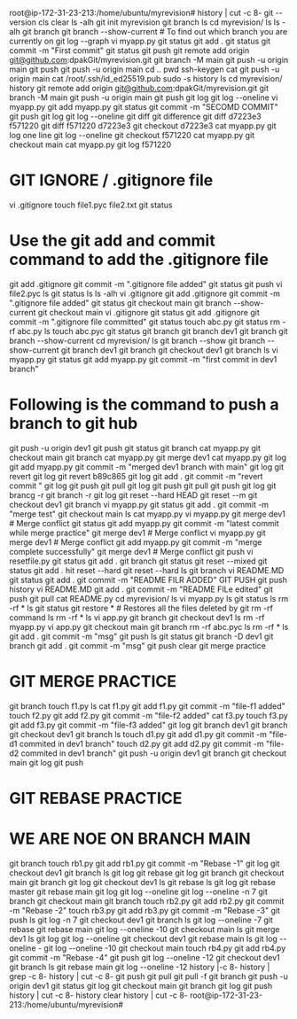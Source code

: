 root@ip-172-31-23-213:/home/ubuntu/myrevision# history | cut -c 8-
git --version
cls
clear
ls -alh
git init myrevision
git branch
ls
cd myrevision/
ls
ls -alh
git branch
git branch --show-current # To find out which branch you are currently on
git log --graph
vi myapp.py
git status
git add .
git status
git commit -m "First commit"
git status
git push
git remote add origin git@github.com:dpakGit/myrevision.git
git branch -M main
git push -u origin main
git push
git push -u origin main
cd ..
pwd
ssh-keygen
cat git push -u origin main
cat /root/.ssh/id_ed25519.pub
sudo -s
history
ls
cd myrevision/
history
git remote add origin git@github.com:dpakGit/myrevision.git
git branch -M main
git push -u origin main
git push
git log
git log --oneline
vi myapp.py 
git add myapp.py 
git status
git commit -m "SECOMD COMMIT"
git push
git log
git log --oneline
git diff
git difference
git diff d7223e3 f571220
git diff f571220 d7223e3
git checkout d7223e3
cat myapp.py 
git log one line
git log --oneline
git checkout f571220
cat myapp.py 
git checkout main
cat myapp.py 
git log f571220
# GIT IGNORE / .gitignore file
vi .gitignore
touch file1.pyc file2.txt
git status
# Use the git add and commit command to add the .gitignore file 
git add .gitignore 
git commit -m ".gitignore file added"
git status
git push
vi file2.pyc
ls
git status
ls
ls -alh
vi .gitignore 
git add .gitignore 
git commit -m ".gitignore file added"
git status
git checkout main
git branch --show-current
git checkout main
vi .gitignore 
git status
git add .gitignore 
git commit -m ".gitignore file committed"
git status
touch abc.py
git status
rm -rf abc.py 
ls
touch abc.pyc
git status
git branch 
git branch dev1
git branch 
git branch --show-current
cd myrevision/
ls
git branch --show
git branch --show-current
git branch dev1
git branch
git checkout dev1
git branch
ls
vi myapp.py 
git status
git add myapp.py 
git commit -m "first commit in dev1 branch"
# Following is the command to push a branch to git hub
git push -u origin dev1
git push
git status
git branch
cat myapp.py 
git checkout main
git branch
cat myapp.py 
git merge dev1
cat myapp.py 
git log
git add myapp.py 
git commit -m "merged dev1 branch with main"
git log
git revert
git log
git revert b89c865
git log
git add .
git commit -m "revert commit "
git log
git push
git pull
git log
git push
git pull
git push
git log
git brancg -r
git branch -r
git log
git reset --hard HEAD
git reset --m
git checkout dev1
git branch
vi myapp.py 
git status
git add .
git commit -m "merge test"
git checkout main
ls
cat myapp.py 
vi myapp.py 
git merge dev1 # Merge conflict
git status
git add myapp.py 
git commit -m "latest commit while merge practice"
git merge dev1 # Merge conflict
vi myapp.py 
git merge dev1 # Merge conflict
git add myapp.py 
git commit -m "merge complete successfully"
git merge dev1 # Merge conflict
git push
vi resetfile.py
git status
git add .
git branch
git status
git reset --mixed
git status
git add .
hit reset --hard
git reset --hard
ls
git branch
vi README.MD
git status
git add .
git commit -m "README FILR ADDED"
GIT PUSH
git push
history
vi README.MD 
git add .
git commit -m "README FILe edited"
git push
git pull
cat README.py 
cd myrevision/
ls
vi myapp.py 
ls
git status
ls
rm -rf *
ls
git status
git restore * # Restores all the files deleted by git rm -rf command
ls
rm -rf *
ls
vi app.py
git branch
git checkout dev1
ls
rm -rf myapp.py 
vi app.py 
git checkout main
git branch
rm -rf abc.pyc 
ls
rm -rf *
ls
git add . 
git commit -m "msg"
git push
ls
git status
git branch -D dev1
git branch
git add . 
git commit -m "msg"
git push
clear
git merge practice
# GIT MERGE PRACTICE
git branch
touch f1.py
ls
cat f1.py 
git add f1.py 
git commit -m "file-f1 added"
touch f2.py
git add f2.py 
git commit -m "file-f2 added"
cat f3.py 
touch f3.py
git add f3.py 
git commit -m "file-f3 added"
git log
git branch dev1
git branch
git checkout dev1
git branch
ls
touch d1.py
git add d1.py 
git commit -m "file-d1 commited in dev1 branch"
touch d2.py
git add d2.py 
git commit -m "file-d2 commited in dev1 branch"
git push -u origin dev1
git branch
git checkout main
git log
git push
# GIT REBASE PRACTICE
# WE ARE NOE ON BRANCH MAIN
git branch
touch rb1.py
git add rb1.py 
git commit -m "Rebase -1"
git log
git checkout dev1
git branch
ls
git log
git rebase
git log
git branch
git checkout main
git branch
git log
git checkout dev1
ls
git rebase
ls
git log
git rebase master
git rebase main
git log
git log --oneline
git log --oneline -n 7
git branch
git checkout main
git branch
touch rb2.py
git add rb2.py 
git commit -m "Rebase -2"
touch rb3.py
git add rb3.py 
git commit -m "Rebase -3"
git push
ls
git log -n 7
git checkout dev1
git branch
ls
git log --oneline -7
git rebase
git rebase main
git log --oneline -10
git checkout main
ls
git merge dev1
ls
git log
git log --oneline 
git checkout dev1
git rebase main
ls
git log --oneline -
git log --oneline -10
git checkout main
touch rb4.py
git add rb4.py 
git commit -m "Rebase -4"
git push
git log --oneline -12
git checkout dev1
git branch
ls
git rebase main
git log --oneline -12
history |-c 8-
history | grep -c 8-
history | cut -c 8-
git push
git pull
git pull -f
git branch
git push -u origin dev1
git status
git log
git checkout main
git branch
git log
git push
history | cut -c 8-
history
clear
history | cut -c 8-
root@ip-172-31-23-213:/home/ubuntu/myrevision# 
